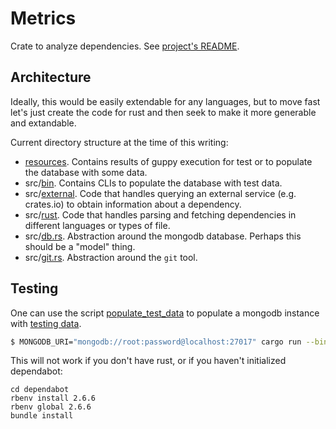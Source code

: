 # Metrics

Crate to analyze dependencies.
See [project's README](../README.md).
## Architecture

Ideally, this would be easily extendable for any languages, but to move fast let's just create the code for rust and then seek to make it more generable and extandable.

Current directory structure at the time of this writing:

* [resources](resources). Contains results of guppy execution for test or to populate the database with some data.
* src/[bin](src/bin). Contains CLIs to populate the database with test data.
* src/[external](src/external). Code that handles querying an external service (e.g. crates.io) to obtain information about a dependency.
* src/[rust](src/rust). Code that handles parsing and fetching dependencies in different languages or types of file.
* src/[db.rs](src/db.rs). Abstraction around the mongodb database. Perhaps this should be a "model" thing.
* src/[git.rs](src/git.rs). Abstraction around the `git` tool.

## Testing

One can use the script [populate_test_data](bin/populate_test_data) to populate a mongodb instance with [testing data](resources/test).

```sh
$ MONGODB_URI="mongodb://root:password@localhost:27017" cargo run --bin populate_test_data
```

This will not work if you don't have rust, or if you haven't initialized dependabot:

```
cd dependabot
rbenv install 2.6.6
rbenv global 2.6.6
bundle install
```

